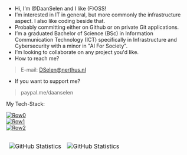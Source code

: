 - Hi, I’m @DaanSelen and I like (F)OSS!
- I’m interested in IT in general, but more commonly the infrastructure aspect. I also like coding beside that.
- Probably committing either on Github or on private Git applications.
- I’m a graduated Bachelor of Science (BSc) in Information Communication Technology (ICT) specifically in Infrastructure and Cybersecurity with a minor in "AI For Society".
- I’m looking to collaborate on any project you'd like.
- How to reach me?
> E-mail: DSelen@nerthus.nl
- If you want to support me?
> paypal.me/daanselen

My Tech-Stack:<br>

[![Row0](https://skillicons.dev/icons?i=ansible,bash,go,md,powershell,python,git,github,githubactions,vscode)](https://skillicons.dev)<br>
[![Row1](https://skillicons.dev/icons?i=linux,debian,kali,mint,ubuntu,windows,arduino,raspberrypi,docker,kubernetes)](https://skillicons.dev)<br>
[![Row2](https://skillicons.dev/icons?i=mysql,nginx,postgres,sqlite,wordpress,cloudflare,discord,vim,postman)](https://skillicons.dev)<br>

<table align="left" border="0" cellpadding="0" cellspacing="0">
  <thead>
    <tr>
      <td>
        <img
          src="https://github-readme-stats.vercel.app/api?username=DaanSelen&show_icons=true&locale=en&theme=tokyonight&count_private=false"
          alt="GitHub Statistics"
        />
      </td>
      <td>
        <img
          src="https://streak-stats.demolab.com/?user=DaanSelen&theme=tokyonight"
          alt="GitHub Statistics"
        />
      </td>
    </tr>
  </thead>
</table>
